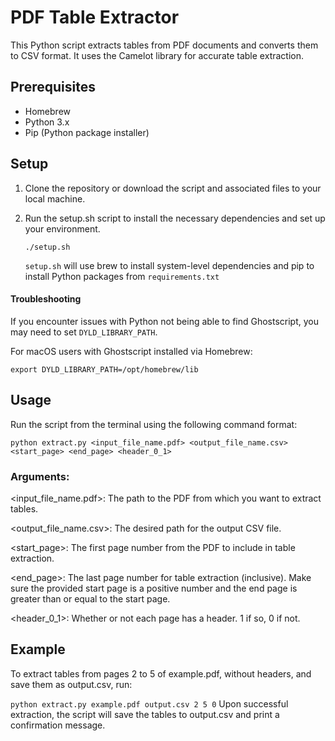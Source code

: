 # PDF Table Extractor
This Python script extracts tables from PDF documents and converts them to CSV format. It uses the Camelot library for accurate table extraction.

## Prerequisites
- Homebrew
- Python 3.x
- Pip (Python package installer)

## Setup
1. Clone the repository or download the script and associated files to your local machine.
2. Run the setup.sh script to install the necessary dependencies and set up your environment.
   
    ```./setup.sh```
   
   ```setup.sh``` will use brew to install system-level dependencies and pip to install Python packages from ```requirements.txt```
#### Troubleshooting
If you encounter issues with Python not being able to find Ghostscript, you may need to set ```DYLD_LIBRARY_PATH```. 

For macOS users with Ghostscript installed via Homebrew:

```export DYLD_LIBRARY_PATH=/opt/homebrew/lib```

    

## Usage
Run the script from the terminal using the following command format:

```python extract.py <input_file_name.pdf> <output_file_name.csv> <start_page> <end_page> <header_0_1>```

### Arguments:

<input_file_name.pdf>: The path to the PDF from which you want to extract tables.

<output_file_name.csv>: The desired path for the output CSV file.

<start_page>: The first page number from the PDF to include in table extraction.

<end_page>: The last page number for table extraction (inclusive).
Make sure the provided start page is a positive number and the end page is greater than or equal to the start page.

<header_0_1>: Whether or not each page has a header. 1 if so, 0 if not.

## Example
To extract tables from pages 2 to 5 of example.pdf, without headers, and save them as output.csv, run:

```python extract.py example.pdf output.csv 2 5 0```
Upon successful extraction, the script will save the tables to output.csv and print a confirmation message.
